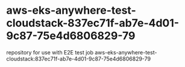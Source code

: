 # aws-eks-anywhere-test-cloudstack-837ec71f-ab7e-4d01-9c87-75e4d6806829-79
repository for use with E2E test job aws-eks-anywhere-test-cloudstack:837ec71f-ab7e-4d01-9c87-75e4d6806829-79
